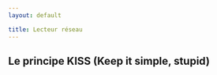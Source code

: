 ```yaml
---
layout: default

title: Lecteur réseau
---
```


<div class="container">

## Le principe KISS (Keep it simple, stupid)

</div>
